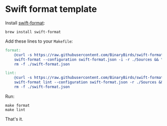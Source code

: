 # Swift format template

Install [swift-format](https://github.com/apple/swift-format):

```
brew install swift-format
```


Add these lines to your `Makefile`:

```makefile
format:
	@curl -s https://raw.githubusercontent.com/BinaryBirds/swift-format-template/main/config.json >> swift-format.json && \
	swift-format --configuration swift-format.json -i -r ./Sources && \
	rm -f ./swift-format.json

lint:
	@curl -s https://raw.githubusercontent.com/BinaryBirds/swift-format-template/main/config.json >> swift-format.json && \
	swift-format lint --configuration swift-format.json -r ./Sources && \
	rm -f ./swift-format.json
```

Run: 

```shell
make format
make lint
```

That's it.